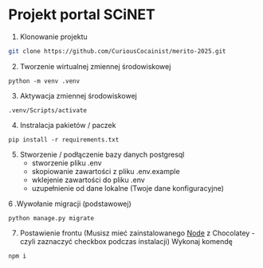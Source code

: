 # Projekt portal SCiNET  
1. Klonowanie projektu

```sh
git clone https://github.com/CuriousCocainist/merito-2025.git
```

2. Tworzenie wirtualnej zmiennej środowiskowej
```shell
python -m venv .venv
```

3. Aktywacja zmiennej środowiskowej
```shell
.venv/Scripts/activate
```

4. Instralacja pakietów / paczek
```shell
pip install -r requirements.txt
```
5. Stworzenie / podłączenie bazy danych postgresql
   - stworzenie pliku .env
   - skopiowanie zawartości z pliku .env.example
   - wklejenie zawartości do pliku .env
   - uzupełnienie od dane lokalne (Twoje dane konfiguracyjne)

6 .Wywołanie migracji (podstawowej)
```shell
python manage.py migrate
```
7. Postawienie frontu (Musisz mieć zainstalowanego  [Node](https://nodejs.org/en) z Chocolatey - czyli zaznaczyć checkbox podczas instalacji)
Wykonaj komendę 
```sh
npm i
```
